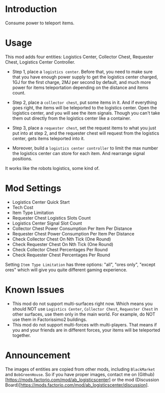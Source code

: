 # Introduction
Consume power to teleport items.

# Usage
This mod adds four entities: Logistics Center, Collector Chest, Requester Chest, Logistics Center Controller.

* Step 1, place a `logistics center`.  Before that, you need to make sure that you have enough power supply to get the logistics center charged, 1GJ for the first charge, 2MJ per second by default, and much more power for items teleportation depending on the distance and items count.  
  
* Step 2, place a `collector chest`, put some items in it. And if everything goes right, the items will be teleported to the logistics center. Open the logistics center, and you will see the item signals. Though you can't take them out directly from the logistics center like a container.
  
* Step 3, place a `requester chest`, set the request items to what you just put into at step 2, and the requester chest will request from the logistics center, gets items teleported into it. 

* Moreover, build a `logistics center controller` to limit the max number the logistics center can store for each item. And rearrange signal positions.

It works like the robots logistics, some kind of.

# Mod Settings
* Logistics Center Quick Start
* Tech Cost
* Item Type Limitation
* Requester Chest Logistics Slots Count
* Logistics Center Signal Slot Count
* Collector Chest Power Consumption Per Item Per Distance
* Requester Chest Power Consumption Per Item Per Distance
* Check Collector Chest On Nth Tick (One Round)
* Check Requester Chest On Nth Tick (One Round)
* Check Collector Chest Percentages Per Round
* Check Requester Chest Percentages Per Round

Setting `Item Type Limitation` has three options: "all", "ores only", "except ores" which will give you quite different gaming experience.

# Known Issues
* This mod do not support multi-surfaces right now. Which means you should NOT use `Logistics Center`, `Collector Chest`, `Requester Chest` in other surfaces, use them only in the main world. For example, do NOT use them in Factorissimo2 buildings.
* This mod do not support multi-forces with multi-players. That means if you and your friends are in different forces, your items will be teleported together.

# Announcement
The images of entities are copied from other mods, including `BlackMarket` and `BobGreenHouse`. So if you have proper images, contact me on (Github)[https://mods.factorio.com/mod/ab_logisticscenter] or the mod (Discussion Board)[https://mods.factorio.com/mod/ab_logisticscenter/discussion].
